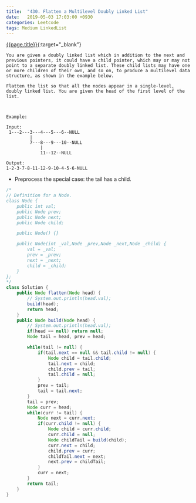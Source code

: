 ```yaml
---
title:  "430. Flatten a Multilevel Doubly Linked List"
date:   2019-05-03 17:03:00 +0930
categories: Leetcode
tags: Medium LinkedList
---
```


[{{page.title}}](https://leetcode.com/problems/flatten-a-multilevel-doubly-linked-lis/){:target="_blank"}

    You are given a doubly linked list which in addition to the next and previous pointers, it could have a child pointer, which may or may not point to a separate doubly linked list. These child lists may have one or more children of their own, and so on, to produce a multilevel data structure, as shown in the example below.

    Flatten the list so that all the nodes appear in a single-level, doubly linked list. You are given the head of the first level of the list.



    Example:

    Input:
     1---2---3---4---5---6--NULL
             |
             7---8---9---10--NULL
                 |
                 11--12--NULL

    Output:
    1-2-3-7-8-11-12-9-10-4-5-6-NULL


* Preprocess the special case: the tail has a child.

```java
/*
// Definition for a Node.
class Node {
    public int val;
    public Node prev;
    public Node next;
    public Node child;

    public Node() {}

    public Node(int _val,Node _prev,Node _next,Node _child) {
        val = _val;
        prev = _prev;
        next = _next;
        child = _child;
    }
};
*/
class Solution {
    public Node flatten(Node head) {
        // System.out.println(head.val);
        build(head);
        return head;
    }
    public Node build(Node head) {
        // System.out.println(head.val);
        if(head == null) return null;
        Node tail = head, prev = head;

        while(tail != null) {
            if(tail.next == null && tail.child != null) {
                Node child = tail.child;
                tail.next = child;
                child.prev = tail;
                tail.child = null;
            }
            prev = tail;
            tail = tail.next;
        }
        tail = prev;
        Node curr = head;
        while(curr != tail) {
            Node next = curr.next;
            if(curr.child != null) {
                Node child = curr.child;
                curr.child = null;
                Node childTail = build(child);
                curr.next = child;
                child.prev = curr;
                childTail.next = next;
                next.prev = childTail;
            }
            curr = next;
        }
        return tail;
    }
}
```
